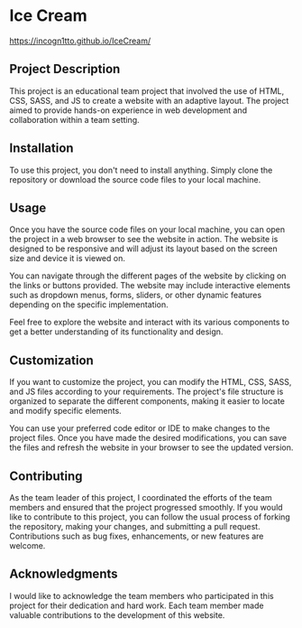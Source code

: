 # Ice Cream

https://incogn1tto.github.io/IceCream/

## Project Description
This project is an educational team project that involved the use of HTML, CSS, SASS, and JS to create a website with an adaptive layout. The project aimed to provide hands-on experience in web development and collaboration within a team setting.

## Installation
To use this project, you don't need to install anything. Simply clone the repository or download the source code files to your local machine.

## Usage
Once you have the source code files on your local machine, you can open the project in a web browser to see the website in action. The website is designed to be responsive and will adjust its layout based on the screen size and device it is viewed on.

You can navigate through the different pages of the website by clicking on the links or buttons provided. The website may include interactive elements such as dropdown menus, forms, sliders, or other dynamic features depending on the specific implementation.

Feel free to explore the website and interact with its various components to get a better understanding of its functionality and design.

## Customization
If you want to customize the project, you can modify the HTML, CSS, SASS, and JS files according to your requirements. The project's file structure is organized to separate the different components, making it easier to locate and modify specific elements.

You can use your preferred code editor or IDE to make changes to the project files. Once you have made the desired modifications, you can save the files and refresh the website in your browser to see the updated version.

## Contributing
As the team leader of this project, I coordinated the efforts of the team members and ensured that the project progressed smoothly. If you would like to contribute to this project, you can follow the usual process of forking the repository, making your changes, and submitting a pull request. Contributions such as bug fixes, enhancements, or new features are welcome.

## Acknowledgments
I would like to acknowledge the team members who participated in this project for their dedication and hard work. Each team member made valuable contributions to the development of this website.
